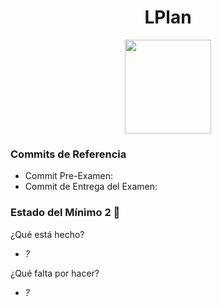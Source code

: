 <h1 align="center"> LPlan </h1>

<p align="center">
  <img width="138" height="150" src="https://grupo3ea.files.wordpress.com/2023/02/lamasia.png">
</p>

### Commits de Referencia

* Commit Pre-Examen: 
* Commit de Entrega del Examen:

### Estado del Mínimo 2 🔧

¿Qué está hecho?

* _?_

¿Qué falta por hacer?

* _?_